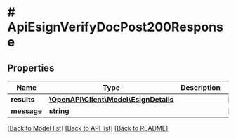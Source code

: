 # # ApiEsignVerifyDocPost200Response

## Properties

Name | Type | Description | Notes
------------ | ------------- | ------------- | -------------
**results** | [**\OpenAPI\Client\Model\EsignDetails**](EsignDetails.md) |  | [optional]
**message** | **string** |  | [optional]

[[Back to Model list]](../../README.md#models) [[Back to API list]](../../README.md#endpoints) [[Back to README]](../../README.md)
